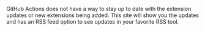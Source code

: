 GitHub Actions does not have a way to stay up to date with the extension updates or new extensions being added. This site will show you the updates and has an RSS feed option to see updates in your favorite RSS tool. 